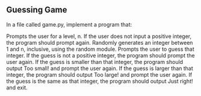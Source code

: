 ## Guessing Game

In a file called game.py, implement a program that:

Prompts the user for a level, n. If the user does not input a positive integer, the program should prompt again.
Randomly generates an integer between 1 and n, inclusive, using the random module.
Prompts the user to guess that integer. If the guess is not a positive integer, the program should prompt the user again.
If the guess is smaller than that integer, the program should output Too small! and prompt the user again.
If the guess is larger than that integer, the program should output Too large! and prompt the user again.
If the guess is the same as that integer, the program should output Just right! and exit.

